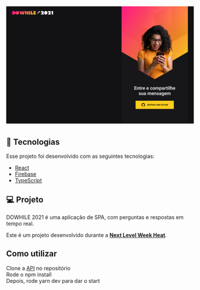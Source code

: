 

<h1 align="center">
    <img alt="Dowhile 2021" src="src/assets/imagem-dowhile.png"/>
</h1>

## 🧪 Tecnologias

Esse projeto foi desenvolvido com as seguintes tecnologias:

- [React](https://reactjs.org)
- [Firebase](https://firebase.google.com/)
- [TypeScript](https://www.typescriptlang.org/)

## 💻 Projeto

DOWHILE 2021 é uma aplicação de SPA, com perguntas e respostas em tempo real. 

Este é um projeto desenvolvido durante a **[Next Level Week Heat](https://nextlevelweek.com/)**.

## Como utilizar

Clone a [API](https://github.com/VictorOliveira2k/NLWTogether-NodeJS) no repositório <br>
Rode o npm install <br>
Depois, rode yarn dev para dar o start
